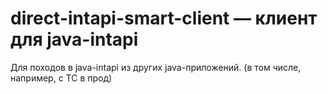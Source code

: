 # direct-intapi-smart-client &mdash; клиент для java-intapi

Для походов в java-intapi из других java-приложений.
(в том числе, например, с ТС в прод)

